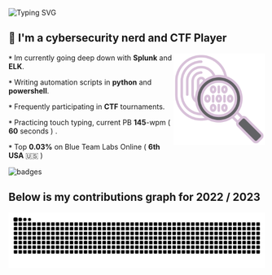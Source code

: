 ![Typing SVG](https://readme-typing-svg.demolab.com/?font=Pixelify+Sans&size=30&duration=2600&pause=1000&color=595959&random=false&width=435&lines=Welcome+to+my+profile+!)

## 🌴 I'm a cybersecurity nerd and CTF Player
<p1>
  <img height="180" width="180" align="right" src="https://github.com/0x157/0x157/blob/main/forensics.png" >  
</p1>
   
**`*`** Im currently going deep down with **Splunk** and **ELK**.

**`*`** Writing automation scripts in **python** and **powershell**.

**`*`** Frequently participating in **CTF** tournaments.

**`*`** Practicing touch typing, current PB **145**-wpm ( **60** seconds ) .

**`*`** Top **0.03%** on Blue Team Labs Online ( **6th** **USA** 🇺🇸 )

![badges](https://github.com/0x157/0x157/assets/102762345/66700280-eaa8-442d-bf46-6782c76ace1f)

## Below is my contributions graph for 2022 / 2023
![Snake animation](https://github.com/0x157/0x157/blob/output/github-contribution-grid-snake-dark.svg)


